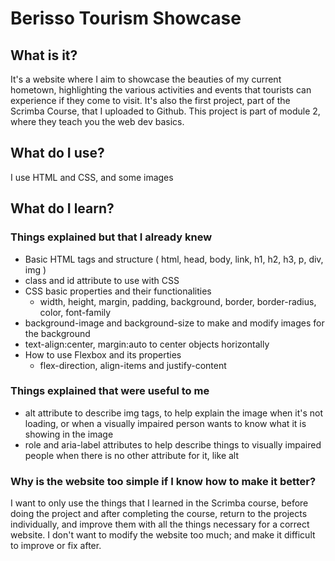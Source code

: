 # Berisso Tourism Showcase
## What is it? 
It's a website where I aim to showcase the beauties of my current hometown, highlighting the various activities and events that tourists can experience if they come to visit.
It's also the first project, part of the Scrimba Course, that I uploaded to Github. This project is part of module 2, where they teach you the web dev basics.
## What do I use?
I use HTML and CSS, and some images
## What do I learn?
 ### Things explained but that I already knew
  * Basic HTML tags and structure ( html, head, body, link, h1, h2, h3, p, div, img )
  * class and id attribute to use with CSS
  * CSS basic properties and their functionalities
    - width, height, margin, padding, background, border, border-radius, color, font-family
  * background-image and background-size to make and modify images for the background
  * text-align:center, margin:auto to center objects horizontally
  * How to use Flexbox and its properties
    - flex-direction, align-items and justify-content
 ### Things explained that were useful to me
  * alt attribute to describe img tags, to help explain the image when it's not loading, or when a visually impaired person wants to know what it is showing in the image
  * role and aria-label attributes to help describe things to visually impaired people when there is no other attribute for it, like alt
### Why is the website too simple if I know how to make it better?
I want to only use the things that I learned in the Scrimba course, before doing the project and after completing the course, return to the projects individually, and improve them with all the things necessary for a correct website. I don't want to modify the website too much; and make it difficult to improve or fix after. 
